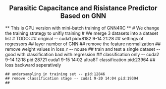 <h2 align="center"> Parasitic Capacitance and Risistance Predictor Based on GNN </h2>
** This is GPU version with mini-batch training of GNN4RC **
# We change the training strategy to unifiy training
# We merge 3 datasets into a dataset list
# TODO:
    ## original -- cuda1 pid=8182 9-14 21:28
    ## settings of regressors
    ## layer number of GNN
    ## remove the feature normalization
    ## remove weight values in loss_r -- nouse
    ## train and test a single dataset -- good with classification bad with regression
    ## classification only -- cuda2 9-14 12:18 pid:28721
                              cuda1 9-15 14:02 ultra8T classification pid:23964
    ## loss backward seperatively

    ## undersampling in training set -- pid:12846
    ## remove classification stage -- cuda1 9-20 14:04 pid:19394
    ## 